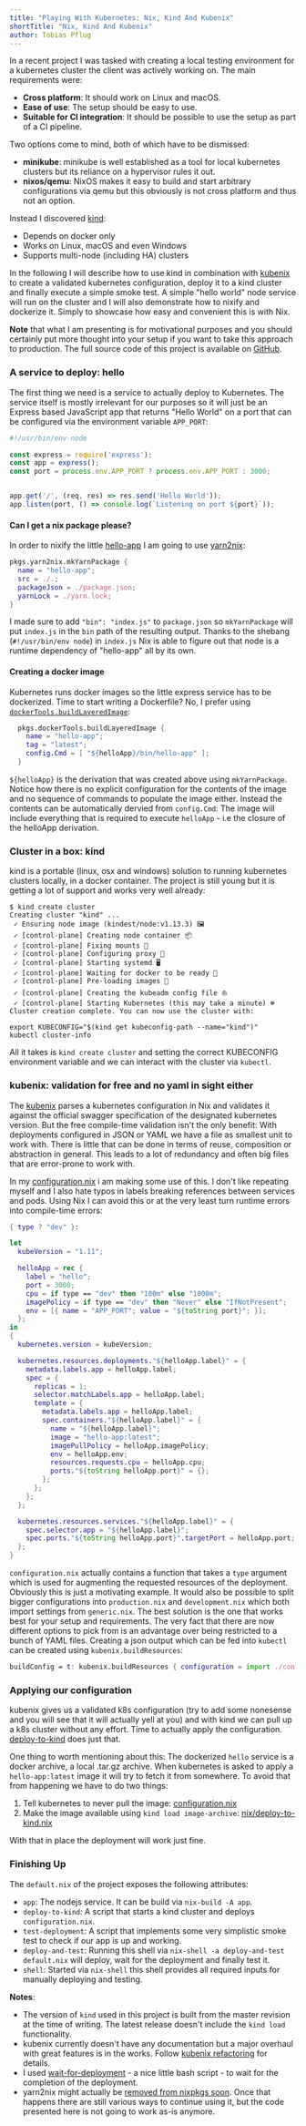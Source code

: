 ```yaml
---
title: "Playing With Kubernetes: Nix, Kind And Kubenix"
shortTitle: "Nix, Kind And Kubenix"
author: Tobias Pflug
---
```


<meta name="twitter:card" content="summary_large_image" />
<meta name="twitter:site" content="@tweagio" />
<meta name="twitter:creator" content="@tweagio" />
<meta property="og:url" content="https://www.tweag.io/posts/2019-03-05-playing-with-kubernetes.html" />
<meta property="og:title" content="Playing With Kubernetes: Nix, Kind And Kubenix" />

In a recent project I was tasked with creating a local testing environment for a kubernetes cluster the client was actively working on.
The main requirements were:

- **Cross platform**: It should work on Linux and macOS.
- **Ease of use**: The setup should be easy to use.
- **Suitable for CI integration**: It should be possible to use the setup as part of a CI pipeline.

Two options come to mind, both of which have to be dismissed:

- **minikube**: minikube is well established as a tool for local kubernetes clusters but its reliance on a hypervisor rules it out.
- **nixos/qemu**: NixOS makes it easy to build and start arbitrary configurations via qemu but this obviously is not cross platform and thus not an option.

Instead I discovered [kind](https://github.com/kubernetes-sigs/kind):

- Depends on docker only
- Works on Linux, macOS and even Windows
- Supports multi-node (including HA) clusters

In the following I will describe how to use kind in combination with [kubenix](https://github.com/xtruder/kubenix) to create a validated
kubernetes configuration, deploy it to a kind cluster and finally execute a simple smoke test. A simple "hello world" node service will
run on the cluster and I will also demonstrate how to nixify and dockerize it. Simply to showcase how easy and convenient this is with Nix.

**Note** that what I am presenting is for motivational purposes and you should certainly put more thought into your setup if you want to
take this approach to production. The full source code of this project is available on [GitHub](https://github.com/gilligan/kind-kubenix/tree/master).

### A service to deploy: hello

The first thing we need is a service to actually deploy to Kubernetes. The service itself is mostly irrelevant for our purposes so 
it will just be an Express based JavaScript app that returns "Hello World" on a port that can be configured via the environment
variable `APP_PORT`:

```js
#!/usr/bin/env node

const express = require('express');
const app = express();
const port = process.env.APP_PORT ? process.env.APP_PORT : 3000;


app.get('/', (req, res) => res.send('Hello World'));
app.listen(port, () => console.log(`Listening on port ${port}`));
```

#### Can I get a nix package please?

In order to nixify the little [hello-app](https://github.com/gilligan/kind-kubenix/blob/master/hello-app/index.js) I am going to 
use [yarn2nix](https://github.com/moretea/yarn2nix):

```nix
pkgs.yarn2nix.mkYarnPackage {
  name = "hello-app";
  src = ./.;
  packageJson = ./package.json;
  yarnLock = ./yarn.lock;
}
```

I made sure to add `"bin": "index.js"` to `package.json` so `mkYarnPackage` will put `index.js` in the `bin` path of the resulting output.
Thanks to the shebang (`#!/usr/bin/env node`) in `index.js` Nix is able to figure out that node is a runtime dependency of "hello-app"
all by its own. 

#### Creating a docker image

Kubernetes runs docker images so the little express service has to be dockerized. Time to start writing a Dockerfile? No, I prefer using  
[`dockerTools.buildLayeredImage`](https://nixos.org/nixpkgs/manual/#ssec-pkgs-dockerTools-buildLayeredImage):

```nix
  pkgs.dockerTools.buildLayeredImage {
    name = "hello-app";
    tag = "latest";
    config.Cmd = [ "${helloApp}/bin/hello-app" ];
  }
```
`${helloApp}` is the derivation that was created above using `mkYarnPackage`. Notice how there is no explicit configuration for the contents
of the image and no sequence of commands to populate the image either. Instead the contents can be automatically dervied from `config.Cmd`:
The image will include everything that is required to execute `helloApp` - i.e the closure of the helloApp derivation.

### Cluster in a box: kind

kind is a portable (linux, osx and windows) solution to running kubernetes clusters locally, in a docker container. The project
is still young but it is getting a lot of support and works very well already:

```
$ kind create cluster
Creating cluster "kind" ...
 ✓ Ensuring node image (kindest/node:v1.13.3) 🖼
 ✓ [control-plane] Creating node container 📦 
 ✓ [control-plane] Fixing mounts 🗻 
 ✓ [control-plane] Configuring proxy 🐋
 ✓ [control-plane] Starting systemd 🖥 
 ✓ [control-plane] Waiting for docker to be ready 🐋 
 ✓ [control-plane] Pre-loading images 🐋 
 ✓ [control-plane] Creating the kubeadm config file ⛵ 
 ✓ [control-plane] Starting Kubernetes (this may take a minute) ☸ 
Cluster creation complete. You can now use the cluster with:

export KUBECONFIG="$(kind get kubeconfig-path --name="kind")"
kubectl cluster-info
```

All it takes is `kind create cluster` and setting the correct KUBECONFIG environment variable and we can interact with the cluster 
via `kubectl`.


### kubenix: validation for free and no yaml in sight either

The [kubenix](https://github.com/xtruder/kubenix) parses a kubernetes configuration in Nix and validates it against the official swagger
specification of the designated kubernetes version. But the free compile-time validation isn't the only benefit: With deployments configured 
in JSON or YAML we have a file as smallest unit to work with. There is little that can be done in terms of reuse, composition or abstraction
in general. This leads to a lot of redundancy and often big files that are error-prone to work with.

In my [configuration.nix](https://github.com/gilligan/kind-kubenix/blob/master/configuration.nix) i am making some use of this. I don't 
like repeating myself and I also hate typos in labels breaking references between services and pods. Using Nix I can avoid this or at 
the very least turn runtime errors into compile-time errors:

```nix
{ type ? "dev" }:

let
  kubeVersion = "1.11";

  helloApp = rec {
    label = "hello";
    port = 3000;
    cpu = if type == "dev" then "100m" else "1000m";
    imagePolicy = if type == "dev" then "Never" else "IfNotPresent";
    env = [{ name = "APP_PORT"; value = "${toString port}"; }];
  };
in
{
  kubernetes.version = kubeVersion;

  kubernetes.resources.deployments."${helloApp.label}" = {
    metadata.labels.app = helloApp.label;
    spec = {
      replicas = 1;
      selector.matchLabels.app = helloApp.label;
      template = {
        metadata.labels.app = helloApp.label;
        spec.containers."${helloApp.label}" = {
          name = "${helloApp.label}";
          image = "hello-app:latest";
          imagePullPolicy = helloApp.imagePolicy;
          env = helloApp.env;
          resources.requests.cpu = helloApp.cpu;
          ports."${toString helloApp.port}" = {};
        };
      };
    };
  };

  kubernetes.resources.services."${helloApp.label}" = {
    spec.selector.app = "${helloApp.label}";
    spec.ports."${toString helloApp.port}".targetPort = helloApp.port;
  };
}
```

`configuration.nix` actually contains a function that takes a `type` argument which is used for augmenting the requested resources of 
the deployment. Obviously this is just a motivating example. It would also be possible to split bigger configurations into 
`production.nix` and `development.nix` which both import settings from `generic.nix`. The best solution is the one that works best 
for your setup and requirements. The very fact that there are now different options to pick from is an advantage over being restricted 
to a bunch of YAML files. Creating a json output which can be fed into `kubectl` can be created using `kubenix.buildResources`:

```nix
buildConfig = t: kubenix.buildResources { configuration = import ./configuration.nix { type = t; }; };

```

### Applying our configuration

kubenix gives us a validated k8s configuration (try to add some nonesense and you will see that it will actually yell at you) and with
kind we can pull up a k8s cluster without any effort. Time to actually apply the configuration. [deploy-to-kind](./nix/deploy-to-kind.nix)
does just that.

One thing to worth mentioning about this: The dockerized `hello` service is a docker archive, a local .tar.gz archive. When kubernetes 
is asked to apply a `hello-app:latest` image it will try to fetch it from somewhere. To avoid that from happening we have to do two things:

1. Tell kubernetes to never pull the image: [configuration.nix](https://github.com/gilligan/kind-kubenix/blob/master/configuration.nix#L27)
2. Make the image available using `kind load image-archive`: [nix/deploy-to-kind.nix](https://github.com/gilligan/kind-kubenix/blob/master/nix/deploy-to-kind.nix#L13)

With that in place the deployment will work just fine.

### Finishing Up

The `default.nix` of the project exposes the following attributes:

- `app`: The nodejs service. It can be build via `nix-build -A app`.
- `deploy-to-kind`: A script that starts a kind cluster and deploys `configuration.nix`.
- `test-deployment`: A script that implements some very simplistic smoke test to check if our app is up and working.
- `deploy-and-test`: Running this shell via `nix-shell -a deploy-and-test default.nix` will deploy, wait for the deployment and finally test it.
- `shell`: Started via `nix-shell` this shell provides all required inputs for manually deploying and testing.

**Notes**:
- The version of `kind` used in this project is built from the master revision at the time of writing. The latest release doesn't include the `kind load` functionality.
- kubenix currently doesn't have any documentation but a major overhaul with great features is in the works. Follow [kubenix refactoring](https://github.com/xtruder/kubenix/issues/9) for details.
- I used [wait-for-deployment](https://github.com/timoreimann/kubernetes-scripts) - a nice little bash script - to wait for the completion of the deployment.
- yarn2nix might actually be [removed from nixpkgs soon](https://github.com/NixOS/nixpkgs/issues/20637#issuecomment-466901820). Once that happens there are still various ways to continue using it, but the code presented here is not going to work as-is anymore.
